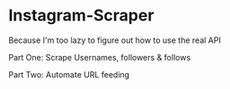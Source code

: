 # Instagram-Scraper
Because I'm too lazy to figure out how to use the real API

Part One: Scrape Usernames, followers & follows

Part Two: Automate URL feeding
